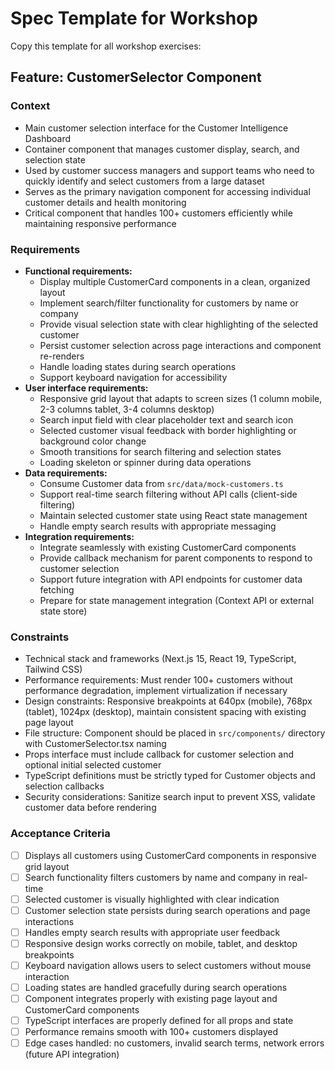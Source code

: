 # Spec Template for Workshop

Copy this template for all workshop exercises:

## Feature: CustomerSelector Component

### Context
- Main customer selection interface for the Customer Intelligence Dashboard
- Container component that manages customer display, search, and selection state
- Used by customer success managers and support teams who need to quickly identify and select customers from a large dataset
- Serves as the primary navigation component for accessing individual customer details and health monitoring
- Critical component that handles 100+ customers efficiently while maintaining responsive performance

### Requirements
- **Functional requirements:**
  - Display multiple CustomerCard components in a clean, organized layout
  - Implement search/filter functionality for customers by name or company
  - Provide visual selection state with clear highlighting of the selected customer
  - Persist customer selection across page interactions and component re-renders
  - Handle loading states during search operations
  - Support keyboard navigation for accessibility
- **User interface requirements:**
  - Responsive grid layout that adapts to screen sizes (1 column mobile, 2-3 columns tablet, 3-4 columns desktop)
  - Search input field with clear placeholder text and search icon
  - Selected customer visual feedback with border highlighting or background color change
  - Smooth transitions for search filtering and selection states
  - Loading skeleton or spinner during data operations
- **Data requirements:**
  - Consume Customer data from `src/data/mock-customers.ts`
  - Support real-time search filtering without API calls (client-side filtering)
  - Maintain selected customer state using React state management
  - Handle empty search results with appropriate messaging
- **Integration requirements:**
  - Integrate seamlessly with existing CustomerCard components
  - Provide callback mechanism for parent components to respond to customer selection
  - Support future integration with API endpoints for customer data fetching
  - Prepare for state management integration (Context API or external state store)

### Constraints
- Technical stack and frameworks (Next.js 15, React 19, TypeScript, Tailwind CSS)
- Performance requirements: Must render 100+ customers without performance degradation, implement virtualization if necessary
- Design constraints: Responsive breakpoints at 640px (mobile), 768px (tablet), 1024px (desktop), maintain consistent spacing with existing page layout
- File structure: Component should be placed in `src/components/` directory with CustomerSelector.tsx naming
- Props interface must include callback for customer selection and optional initial selected customer
- TypeScript definitions must be strictly typed for Customer objects and selection callbacks
- Security considerations: Sanitize search input to prevent XSS, validate customer data before rendering

### Acceptance Criteria
- [ ] Displays all customers using CustomerCard components in responsive grid layout
- [ ] Search functionality filters customers by name and company in real-time
- [ ] Selected customer is visually highlighted with clear indication
- [ ] Customer selection state persists during search operations and page interactions
- [ ] Handles empty search results with appropriate user feedback
- [ ] Responsive design works correctly on mobile, tablet, and desktop breakpoints
- [ ] Keyboard navigation allows users to select customers without mouse interaction
- [ ] Loading states are handled gracefully during search operations
- [ ] Component integrates properly with existing page layout and CustomerCard components
- [ ] TypeScript interfaces are properly defined for all props and state
- [ ] Performance remains smooth with 100+ customers displayed
- [ ] Edge cases handled: no customers, invalid search terms, network errors (future API integration)